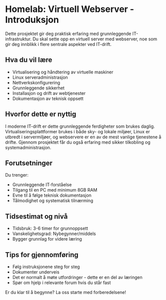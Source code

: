 # Homelab: Virtuell Webserver - Introduksjon

Dette prosjektet gir deg praktisk erfaring med grunnleggende IT-infrastruktur. Du skal sette opp en virtuell server med webserver, noe som gir deg innblikk i flere sentrale aspekter ved IT-drift.

## Hva du vil lære
- Virtualisering og håndtering av virtuelle maskiner
- Linux serveradministrasjon
- Nettverkskonfigurering
- Grunnleggende sikkerhet
- Installasjon og drift av webtjenester
- Dokumentasjon av teknisk oppsett

## Hvorfor dette er nyttig
I moderne IT-drift er dette grunnleggende ferdigheter som brukes daglig. Virtualiseringsplattformer brukes i både sky- og lokale miljøer, Linux er utbredt i servermiljøer, og webservere er en av de mest vanlige tjenestene å drifte. Gjennom prosjektet får du også erfaring med sikker tilkobling og systemadministrasjon.

## Forutsetninger
Du trenger:
- Grunnleggende IT-forståelse
- Tilgang til en PC med minimum 8GB RAM
- Evne til å følge teknisk dokumentasjon
- Tålmodighet og systematisk tilnærming

## Tidsestimat og nivå
- Tidsbruk: 3-6 timer for grunnoppsett
- Vanskelighetsgrad: Nybegynner/middels
- Bygger grunnlag for videre læring

## Tips for gjennomføring
- Følg instruksjonene steg for steg
- Dokumenter underveis
- Det er normalt å møte utfordringer - dette er en del av læringen
- Spør om hjelp i relevante forum hvis du står fast

Er du klar til å begynne? La oss starte med forberedelsene!